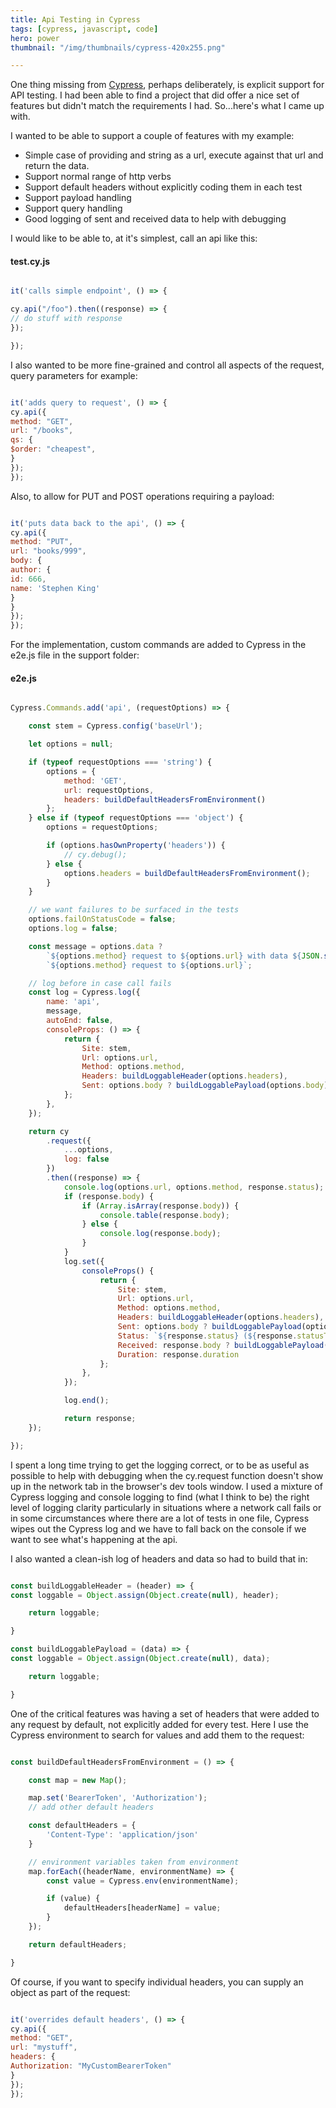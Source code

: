 ```yaml
---
title: Api Testing in Cypress
tags: [cypress, javascript, code]
hero: power
thumbnail: "/img/thumbnails/cypress-420x255.png"

---
```


One thing missing from [Cypress](https://cypress.io), perhaps deliberately, is explicit support for API testing. I had been able to find a project that
did offer a nice set of features but didn't match the requirements I had. So...here's what I came up with.

I wanted to be able to support a couple of features with my example:

- Simple case of providing and string as a url, execute against that url and return the data.
- Support normal range of http verbs
- Support default headers without explicitly coding them in each test
- Support payload handling
- Support query handling
- Good logging of sent and received data to help with debugging

I would like to be able to, at it's simplest, call an api like this:

#### test.cy.js

```javascript

it('calls simple endpoint', () => {

cy.api("/foo").then((response) => {
// do stuff with response
});

});

```

I also wanted to be more fine-grained and control all aspects of the request, query parameters for example:

```javascript

it('adds query to request', () => {
cy.api({
method: "GET",
url: "/books",
qs: {
$order: "cheapest",
}
});
});

```

Also, to allow for PUT and POST operations requiring a payload:

```javascript

it('puts data back to the api', () => {
cy.api({
method: "PUT",
url: "books/999",
body: {
author: {
id: 666,
name: 'Stephen King'
}
}
});
});

```

For the implementation, custom commands are added to Cypress in the e2e.js file in the support folder:

#### e2e.js

```javascript

Cypress.Commands.add('api', (requestOptions) => {

    const stem = Cypress.config('baseUrl');

    let options = null;

    if (typeof requestOptions === 'string') {
        options = {
            method: 'GET',
            url: requestOptions,
            headers: buildDefaultHeadersFromEnvironment()
        };
    } else if (typeof requestOptions === 'object') {
        options = requestOptions;

        if (options.hasOwnProperty('headers')) {
            // cy.debug();
        } else {
            options.headers = buildDefaultHeadersFromEnvironment();
        }
    }

    // we want failures to be surfaced in the tests
    options.failOnStatusCode = false;
    options.log = false;

    const message = options.data ?
        `${options.method} request to ${options.url} with data ${JSON.stringify(options.data, null, 2)}` :
        `${options.method} request to ${options.url}`;

    // log before in case call fails
    const log = Cypress.log({
        name: 'api',
        message,
        autoEnd: false,
        consoleProps: () => {
            return {
                Site: stem,
                Url: options.url,
                Method: options.method,
                Headers: buildLoggableHeader(options.headers),
                Sent: options.body ? buildLoggablePayload(options.body) : undefined
            };
        },
    });

    return cy
        .request({
            ...options,
            log: false
        })
        .then((response) => {
            console.log(options.url, options.method, response.status);
            if (response.body) {
                if (Array.isArray(response.body)) {
                    console.table(response.body);
                } else {
                    console.log(response.body);
                }
            }
            log.set({
                consoleProps() {
                    return {
                        Site: stem,
                        Url: options.url,
                        Method: options.method,
                        Headers: buildLoggableHeader(options.headers),
                        Sent: options.body ? buildLoggablePayload(options.body) : undefined,
                        Status: `${response.status} (${response.statusText})`,
                        Received: response.body ? buildLoggablePayload(response.body) : undefined,
                        Duration: response.duration
                    };
                },
            });

            log.end();

            return response;
    });

});

```

I spent a long time trying to get the logging correct, or to be as useful as possible to help
with debugging when the cy.request function doesn't show up in the network tab in the browser's dev tools window. I used
a mixture of Cypress logging and console logging to find (what I think to be) the right level of logging clarity
particularly in situations where a network call fails or in some circumstances where there are a lot of
tests in one file, Cypress wipes out the Cypress log and we have to fall back on the console if we want to see
what's happening at the api.

I also wanted a clean-ish log of headers and data so had to build that in:

```javascript

const buildLoggableHeader = (header) => {
const loggable = Object.assign(Object.create(null), header);

    return loggable;

}

const buildLoggablePayload = (data) => {
const loggable = Object.assign(Object.create(null), data);

    return loggable;

}

```

One of the critical features was having a set of headers that were added to any request by default, not explicitly added
for every test. Here I use the Cypress environment to search for values and add them to the request:

```javascript

const buildDefaultHeadersFromEnvironment = () => {

    const map = new Map();

    map.set('BearerToken', 'Authorization');
    // add other default headers

    const defaultHeaders = {
        'Content-Type': 'application/json'
    }

    // environment variables taken from environment
    map.forEach((headerName, environmentName) => {
        const value = Cypress.env(environmentName);

        if (value) {
            defaultHeaders[headerName] = value;
        }
    });

    return defaultHeaders;

}

```

Of course, if you want to specify individual headers, you can supply an object as part of the request:

```javascript

it('overrides default headers', () => {
cy.api({
method: "GET",
url: "mystuff",
headers: {
Authorization: "MyCustomBearerToken"
}
});
});

```
